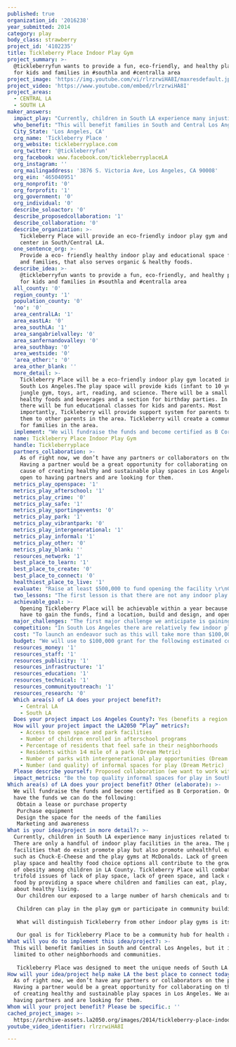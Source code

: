 ```yaml
---
published: true
organization_id: '2016238'
year_submitted: 2014
category: play
body_class: strawberry
project_id: '4102235'
title: Tickleberry Place Indoor Play Gym
project_summary: >-
  @tickleberryfun wants to provide a fun, eco-friendly, and healthy play space
  for kids and families in #southla and #centralla area
project_image: 'https://img.youtube.com/vi/rlrzrwiHA8I/maxresdefault.jpg'
project_video: 'https://www.youtube.com/embed/rlrzrwiHA8I'
project_areas:
  - CENTRAL LA
  - SOUTH LA
maker_answers:
  impact_play: "Currently, children in South LA experience many injustices related to play. There are only a handful of indoor play facilities in the area. The play facilities that do exist promote play but also promote unhealthful eating, such as Chuck-E-Cheese and the play gyms at McDonalds. Lack of green space, play space and healthy food choice options all contribute to the growing rate of obesity among children in LA County. Tickleberry Place will combat the trifold issues of lack of play space, lack of green space, and lack of healthy food by providing a space where children and families can eat, play, and learn about healthy living. \r\nOur children our exposed to a large number of harsh chemicals and toxic materials. Tickleberry Place will be a play space made from environmentally friendly materials. In addition, Tickleberry Place will use products and methods to keep the play space toxic free. This is particularly important as about 1 in 11 children have asthma in Los Angeles. \r\n\r\nChildren can play in the play gym or participate in community building games facilitated by the Tickleberry team. When children are done playing,they can eat healthy organic produce grown in Tickleberry’s garden. Food will be healthful but also culturally relevant to the majority black and Latino residents in the neighborhood near Tickleberry.\r\n\r\nWhat will distinguish Tickleberry from other indoor play gyms is its focus on education for families. Through a partnership with educational organizations, Tickleberry will offer classes, workshops, and events for parents on topics such as gardening, healthy eating, sustainable living, and healthy child development. \r\n\r\nOur goal is for Tickleberry Place to be a community hub for health and wellness. With a local space that caters toward fun and well being, Tickleberry Place will help make LA the best place to learn in 2050. \r\n\r\n"
  who_benefit: "This will benefit families in South and Central Los Angeles, but it is not limited to other neighborhoods and communities.\r\n\r\nTickleberry Place was designed to meet the unique needs of South LA. Historically, South LA has experienced violence, lack of access to safe play spaces to children, limited access to healthy foods. This limits opportunities for children to play and for parents to connect in a public space about values such as healthy living for families. Tickleberry caters to this demographic of Black and Latino families with children ages 6 months to 10 years old.  Tickleberry begins in South LA as it is the highest need region for issues of food access and play space. However, the location of Tickleberry makes it accessible to the greater Los Angeles’ Community. Tickleberry welcomes participation from families across the city. Eventually, it is the goal of the founders to expand Tickleberry into other regions of the city, so that families will not have to travel far for safe, environmentally friendly, healthful play spaces for children. "
  City_State: 'Los Angeles, CA'
  org_name: 'Tickleberry Place '
  org_website: tickleberryplace.com
  org_twitter: '@tickleberryfun'
  org_facebook: www.facebook.com/tickleberryplaceLA
  org_instagram: ''
  org_mailingaddress: '3876 S. Victoria Ave, Los Angeles, CA 90008'
  org_ein: '465040951'
  org_nonprofit: '0'
  org_forprofit: '1'
  org_government: '0'
  org_individual: '0'
  describe_soloactor: '0'
  describe_proposedcollaboration: '1'
  describe_collaboration: '0'
  describe_organization: >-
    Tickleberry Place will provide an eco-friendly indoor play gym and community
    center in South/Central LA. 
  one_sentence_org: >-
    Provide a eco- friendly healthy indoor play and educational space for kids
    and families, that also serves organic & healthy foods. 
  describe_idea: >-
    @tickleberryfun wants to provide a fun, eco-friendly, and healthy play space
    for kids and families in #southla and #centralla area
  all_county: '0'
  region_county: '1'
  population_county: '0'
  'no': '0'
  area_centralLA: '1'
  area_eastLA: '0'
  area_southLA: '1'
  area_sangabrielvalley: '0'
  area_sanfernandovalley: '0'
  area_southbay: '0'
  area_westside: '0'
  'area_other:': '0'
  area_other_blank: ''
  more_detail: >-
    Tickleberry Place will be a eco-friendly indoor play gym located in the
    South Los Angeles.The play space will provide kids (infant to 10 years)
    jungle gym, toys, art, reading, and science. There will be a small cafe with
    healthy foods and beverages and a section for birthday parties. In addition,
    there will be fun educational classes for kids and parents. Most
    importantly, Tickleberry will provide support system for parents to connect
    them to other parents in the area. Tickleberry will create a community space
    for families in the area.
  implement: "We will fundraise the funds and become certified as B Corporation. Once we have the funds we can do the following:\r\nObtain a lease or purchase property\r\nPurchase equipment\r\nDesign the space for the needs of the families\r\nMarketing and awareness\r\n"
  name: Tickleberry Place Indoor Play Gym
  handle: Tickleberryplace
  partners_collaboration: >-
    As of right now, we don’t have any partners or collaborators on the project.
    Having a partner would be a great opportunity for collaborating on this
    cause of creating healthy and sustainable play spaces in Los Angeles. We are
    open to having partners and are looking for them. 
  metrics_play_openspace: '1'
  metrics_play_afterschool: '1'
  metrics_play_crime: '0'
  metrics_play_safe: '1'
  metrics_play_sportingevents: '0'
  metrics_play_park: '1'
  metrics_play_vibrantpark: '0'
  metrics_play_intergenerational: '1'
  metrics_play_informal: '1'
  metrics_play_other: '0'
  metrics_play_blank: ''
  resources_network: '1'
  best_place_to_learn: '1'
  best_place_to_create: '0'
  best_place_to_connect: '0'
  healthiest_place_to_live: '1'
  evaluate: "Raise at least $500,000 to fund opening the facility \r\nGain 100,000 followers and supporters in the community (government, customers)\r\nObtain facility location with parking in the South/Central Los Angeles area that is within ¼ mile of the residents and is easily accessible for residents within 2 mile radius\r\nMeet the requirements for Leadership in Energy & Environmental Design (LEED) Green building Certification\r\nOpen doors in Spring 2015\r\nBecome certified as a B-corporation. \r\n"
  two_lessons: "The first lesson is that there are not any indoor play spaces in the South and Central Los Angeles Area. Because of the lack of indoor play for the families, we have to travel outside of the area to obtain it. \r\n\r\nThe second lesson is that the South and Central Los angeles neighborhoods are considered food deserts with not many places to buy healthy organic foods or many business that provide healthy, eco-friendly, and sustainable services. \r\n\r\nHaving a background in User Experience, improving people’s experiences and making things easier, created the idea for Tickleberry Place. Tickleberry Place will provide a solution to these lessons by creating a fun indoor place for families that also provides a healthy and environmental alternative. \r\n"
  achievable_goal: >-
    Opening Tickleberry Place will be achievable within a year because we simply
    have to gain the funds, find a location, build and design, and open doors. 
  major_challenges: "The first major challenge we anticipate is gaining enough capital/funding to finish the project in the time frame. With the challenge of gaining the capital we need, it pushes back when we can start to provide this experience for families. \r\n\r\nThe second major challenges to anticipate is finding the perfect location to meet our needs of having at least 4000 sq ft, accessible from the public transportation, and has plenty of parking space.   \r\n\r\nWe would like to obtain a space that is in south LA but accessible to the 10 and 101 freeways so that families from the greater Los Angeles area can easily access Tickleberry Place. \r\n\r\nThis items affect our customer experience and can make it a challenge for them, if these requirements are not met. The space needs to be easily accessible, therefore creating a seamless experience. \r\n"
  competition: "In South Los Angeles there are relatively few indoor play gyms. The most prominent indoor play spaces are the areas at the Fox Hills Mall and Baldwin Hills Malls. The advantage they have is that they are accessible and free. However, they do not provide access for babies and small children, and do not provide opportunities for play. Additionally, they are located next to food courts, promoting unhealthy eating. \r\n\r\nThere are a few places in other neighborhoods and cities that provide indoor play for kids. However, we are unique because will be accessible to the public on weekends, provide healthy organic food options, eco-friendly, and serve as a community hub for families. A Magical Forest is a indoor play gym located in Culver City that provides a similar experience experience, where they have toys made of natural materials. However, like most indoor play gyms in the Los Angeles Area, they are closed on the weekends for private birthday parties. This creates a struggle for parents to take their kids to a open play space on the weekends. As most Los Angeles parents and children have work and school during the week, and are looking for activities during the weekend. Tickleberry Place will be open on the weekends by having a large enough space with a room for private parties, in addition to the open play area. \r\n\r\nThere are a number of Indoor play gyms in the Los Angeles area that strive to be the best at providing family entertainment for profit. Tickleberry Place is about being the best for Los Angeles by providing a space of fun, health, sustainability, and community. We will be committed to solving social and environmental problems as a Certified B-Corporation. \r\n"
  cost: "To launch an endeavor such as this will take more than $100,000. However, $100,000 is significant seed capital to procure a location for one year and to outfit that location with a few eco-friendly play apparatuses, plus cost for marketing and fee for becoming a certified B-Corporation. \r\nWe estimate that the total cost will be about $600,000 for building and design, play equipment, kitchen equipment, website development, marketing, building lease (or purchase), employees (pay and training), plus administration costs. To obtain the rest of the funds, we are working on a crowdfunding video campaign, a couple of fundraising events, applying for additional grants, and investor opportunities. "
  budget: "We will use to $100,000 grant for the following estimated costs:\r\n\r\nBrand Building and Advertising:\r\nSocial Media Management ($500 monthly)\r\nT-shirts ($2,000)\r\nWebsite design, development, and management ($3,000)\r\nShort film illustration videos ($1,000)\r\n\r\nFundraising:\r\nFundraising events ($4,000)\r\nCrowdfunding Video ($1,000)\r\n\r\nBuilding:\r\nLease ($4,000-$6,000 monthly, until doors open)\r\nBuilding/Architecture Design ($30,000)\r\nFacility Equipment ($15,000)\r\n\r\nOther:\r\nB-Corporation certification fee ($500)\r\nAdmin/Miscellaneous cost ($5,000)\r\n1-2 Part-Time employees ($7,000)\r\n"
  resources_money: '1'
  resources_staff: '1'
  resources_publicity: '1'
  resources_infrastructure: '1'
  resources_education: '1'
  resources_technical: '1'
  resources_communityoutreach: '1'
  resources_research: '0'
  Which area(s) of LA does your project benefit?:
    - Central LA
    - South LA
  Does your project impact Los Angeles County?: Yes (benefits a region of LA County)
  How will your project impact the LA2050 “Play” metrics?:
    - Access to open space and park facilities
    - Number of children enrolled in afterschool programs
    - Percentage of residents that feel safe in their neighborhoods
    - Residents within 1⁄4 mile of a park (Dream Metric)
    - Number of parks with intergenerational play opportunities (Dream Metric)
    - Number (and quality) of informal spaces for play (Dream Metric)
  Please describe yourself: Proposed collaboration (we want to work with partners!)
  impact_metrics: "Be the top quality informal spaces for play in South and Central Los Angeles being accessible for open play to the public during the week and on weekends\r\n\r\nBe considered a safe and healthy place for kids and families to play by having staff available and managing the facility at all times. As a indoor place, it is easier to watch over children.\r\n\r\nProvide local residents after school programs, workshops, and actives, for learning about environment, science, art, and healthy eating. "
Which area(s) of LA does your project benefit? Other (elaborate): >-
  We will fundraise the funds and become certified as B Corporation. Once we
  have the funds we can do the following:
   Obtain a lease or purchase property
   Purchase equipment
   Design the space for the needs of the families
   Marketing and awareness
What is your idea/project in more detail?: >-
  Currently, children in South LA experience many injustices related to play.
  There are only a handful of indoor play facilities in the area. The play
  facilities that do exist promote play but also promote unhealthful eating,
  such as Chuck-E-Cheese and the play gyms at McDonalds. Lack of green space,
  play space and healthy food choice options all contribute to the growing rate
  of obesity among children in LA County. Tickleberry Place will combat the
  trifold issues of lack of play space, lack of green space, and lack of healthy
  food by providing a space where children and families can eat, play, and learn
  about healthy living. 
   Our children our exposed to a large number of harsh chemicals and toxic materials. Tickleberry Place will be a play space made from environmentally friendly materials. In addition, Tickleberry Place will use products and methods to keep the play space toxic free. This is particularly important as about 1 in 11 children have asthma in Los Angeles. 
   
   Children can play in the play gym or participate in community building games facilitated by the Tickleberry team. When children are done playing,they can eat healthy organic produce grown in Tickleberry’s garden. Food will be healthful but also culturally relevant to the majority black and Latino residents in the neighborhood near Tickleberry.
   
   What will distinguish Tickleberry from other indoor play gyms is its focus on education for families. Through a partnership with educational organizations, Tickleberry will offer classes, workshops, and events for parents on topics such as gardening, healthy eating, sustainable living, and healthy child development. 
   
   Our goal is for Tickleberry Place to be a community hub for health and wellness. With a local space that caters toward fun and well being, Tickleberry Place will help make LA the best place to learn in 2050.
What will you do to implement this idea/project?: >-
  This will benefit families in South and Central Los Angeles, but it is not
  limited to other neighborhoods and communities.
   
   Tickleberry Place was designed to meet the unique needs of South LA. Historically, South LA has experienced violence, lack of access to safe play spaces to children, limited access to healthy foods. This limits opportunities for children to play and for parents to connect in a public space about values such as healthy living for families. Tickleberry caters to this demographic of Black and Latino families with children ages 6 months to 10 years old. Tickleberry begins in South LA as it is the highest need region for issues of food access and play space. However, the location of Tickleberry makes it accessible to the greater Los Angeles’ Community. Tickleberry welcomes participation from families across the city. Eventually, it is the goal of the founders to expand Tickleberry into other regions of the city, so that families will not have to travel far for safe, environmentally friendly, healthful play spaces for children.
How will your idea/project help make LA the best place to connect today? In LA2050?: >-
  As of right now, we don’t have any partners or collaborators on the project.
  Having a partner would be a great opportunity for collaborating on this cause
  of creating healthy and sustainable play spaces in Los Angeles. We are open to
  having partners and are looking for them.
Whom will your project benefit? Please be specific.: ''
cached_project_image: >-
  https://archive-assets.la2050.org/images/2014/tickleberry-place-indoor-play-gym/img.youtube.com/vi/rlrzrwiHA8I/maxresdefault.jpg
youtube_video_identifier: rlrzrwiHA8I

---
```


